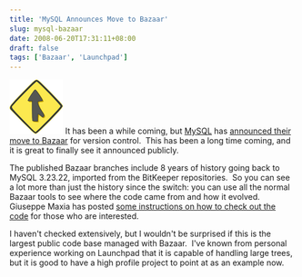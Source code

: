 ```yaml
---
title: 'MySQL Announces Move to Bazaar'
slug: mysql-bazaar
date: 2008-06-20T17:31:11+08:00
draft: false
tags: ['Bazaar', 'Launchpad']
---
```


[![Bazaar logo](bazaar-logo.png)](http://bazaar-vcs.org/) It has been
a while coming, but [MySQL](http://www.mysql.com/) has [announced
their move to
Bazaar](http://blogs.mysql.com/kaj/2008/06/19/version-control-thanks-bitkeeper-welcome-bazaar/)
for version control.  This has been a long time coming, and it is
great to finally see it announced publicly.

The published Bazaar branches include 8 years of history going back to
MySQL 3.23.22, imported from the BitKeeper repositories.  So you can see
a lot more than just the history since the switch: you can use all the
normal Bazaar tools to see where the code came from and how it evolved. 
Giuseppe Maxia has posted [some instructions on how to check out the
code](http://datacharmer.blogspot.com/2008/06/from-bazaar-to-sandbox-in-5-moves.html)
for those who are interested.

I haven\'t checked extensively, but I wouldn\'t be surprised if this is
the largest public code base managed with Bazaar.  I\'ve known from
personal experience working on Launchpad that it is capable of handling
large trees, but it is good to have a high profile project to point at
as an example now.
